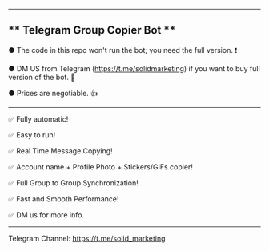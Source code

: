 
---------------------------------------------------------------------------------------------------------------
** Telegram Group Copier Bot **
---------------------------------------------------------------------------------------------------------------

● The code in this repo won't run the bot; you need the full version. ❗

● DM US from Telegram (https://t.me/solidmarketing) if you want to buy full version of the bot. 💬

● Prices are negotiable. 👍

---------------------------------------------------------------------------------------------------------------

✅ Fully automatic!

✅ Easy to run!

✅  Real Time Message Copying!

✅  Account name + Profile Photo + Stickers/GIFs copier!

✅  Full Group to Group Synchronization!

✅  Fast and Smooth Performance!

✅ DM us for more info.

---------------------------------------------------------------------------------------------------------------

Telegram Channel: https://t.me/solid_marketing

